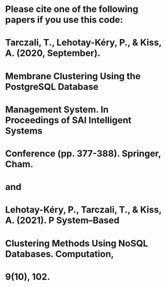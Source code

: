 # Please cite one of the following papers if you use this code:
#
# Tarczali, T., Lehotay-Kéry, P., & Kiss, A. (2020, September). 
# Membrane Clustering Using the PostgreSQL Database 
# Management System. In Proceedings of SAI Intelligent Systems 
# Conference (pp. 377-388). Springer, Cham.
# 
# and
# 
# Lehotay-Kéry, P., Tarczali, T., & Kiss, A. (2021). P System–Based 
# Clustering Methods Using NoSQL Databases. Computation, 
# 9(10), 102.
